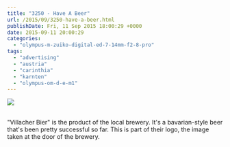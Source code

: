 ```yaml
---
title: "3250 - Have A Beer"
url: /2015/09/3250-have-a-beer.html
publishDate: Fri, 11 Sep 2015 18:00:29 +0000
date: 2015-09-11 20:00:29
categories: 
  - "olympus-m-zuiko-digital-ed-7-14mm-f2-8-pro"
tags: 
  - "advertising"
  - "austria"
  - "carinthia"
  - "karnten"
  - "olympus-om-d-e-m1"
---
```

<div class="container">
<div class="center"><a target="_blank" href="https://d25zfm9zpd7gm5.cloudfront.net/1200x1200/2015/20150726_161530_lr.jpg"><img class="webfeedsFeaturedVisual" src="https://d25zfm9zpd7gm5.cloudfront.net/0600x0600/2015/20150726_161530_lr.jpg" /></a></div>
</div>
<br />

"Villacher Bier" is the product of the local brewery. It's a bavarian-style beer that's been pretty successful so far. This is part of their logo, the image taken at the door of the brewery. 

